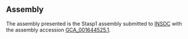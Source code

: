 

Assembly
--------

The assembly presented is the Stasp1 assembly submitted to
[INSDC](http://www.insdc.org) with the assembly accession
[GCA\_001644525.1](http://www.ebi.ac.uk/ena/data/view/GCA_001644525.1).
